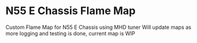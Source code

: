 # N55 E Chassis Flame Map
Custom Flame Map for N55 E Chassis using MHD tuner
Will update maps as more logging and testing is done, current map is WIP
